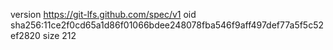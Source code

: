 version https://git-lfs.github.com/spec/v1
oid sha256:11ce2f0cd65a1d86f01066bdee248078fba546f9aff497def77a5f5c52ef2820
size 212
